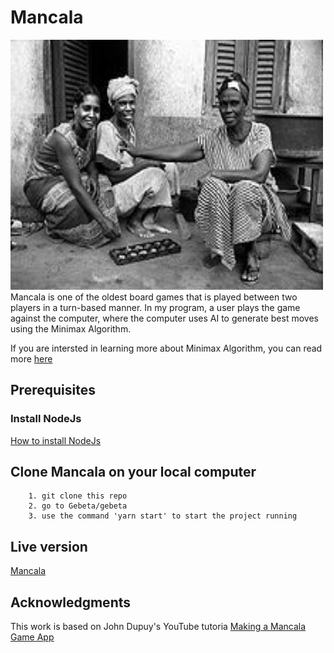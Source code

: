 # Mancala
<img src="public/images/AwaleMancala.jpg" width="500" height="400" />
Mancala is one of the oldest board games that is played between two players in a turn-based manner. In my program, a user plays the game against the computer, where the computer uses AI to generate best moves using the Minimax Algorithm.

If you are intersted in learning more about Minimax Algorithm, you can read more [here](https://medium.com/@rediet.abere/minimax-algorithm-aa1457521fc7)


## Prerequisites
  ### Install NodeJs
   [How to install NodeJs](https://nodejs.org/en/download/package-manager)
## Clone Mancala on your local computer
        1. git clone this repo
        2. go to Gebeta/gebeta
        3. use the command 'yarn start' to start the project running
## Live version
   [Mancala](https://rediet8abere.github.io/gebeta/)
## Acknowledgments
  This work is based on John Dupuy's YouTube tutoria [Making a Mancala Game App](https://www.youtube.com/watch?v=Y6P-_sTYQcM)
